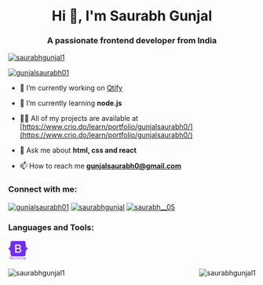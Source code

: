 <h1 align="center">Hi 👋, I'm Saurabh Gunjal</h1>
<h3 align="center">A passionate frontend developer from India</h3>

<p align="left"> <a href="https://github.com/ryo-ma/github-profile-trophy"><img src="https://github-profile-trophy.vercel.app/?username=saurabhgunjal1" alt="saurabhgunjal1" /></a> </p>

<p align="left"> <a href="https://twitter.com/gunjalsaurabh01" target="blank"><img src="https://img.shields.io/twitter/follow/gunjalsaurabh01?logo=twitter&style=for-the-badge" alt="gunjalsaurabh01" /></a> </p>

- 🔭 I’m currently working on [Qtify](https://qtify-bay-phi.vercel.app/)

- 🌱 I’m currently learning **node.js**

- 👨‍💻 All of my projects are available at [https://www.crio.do/learn/portfolio/gunjalsaurabh0/](https://www.crio.do/learn/portfolio/gunjalsaurabh0/)

- 💬 Ask me about **html, css and react**

- 📫 How to reach me **gunjalsaurabh0@gmail.com**

<h3 align="left">Connect with me:</h3>
<p align="left">
  <a href="https://twitter.com/gunjalsaurabh01" target="blank"><img align="center" src="https://raw.githubusercontent.com/rahuldkjain/github-profile-readme-generator/master/src/images/icons/Social/twitter.svg" alt="gunjalsaurabh01" height="30" width="40" /></a>
  <a href="https://linkedin.com/in/saurabhgunjal" target="blank"><img align="center" src="https://raw.githubusercontent.com/rahuldkjain/github-profile-readme-generator/master/src/images/icons/Social/linked-in-alt.svg" alt="saurabhgunjal" height="30" width="40" /></a>
  <a href="https://www.leetcode.com/saurabh__05" target="blank"><img align="center" src="https://raw.githubusercontent.com/rahuldkjain/github-profile-readme-generator/master/src/images/icons/Social/leet-code.svg" alt="saurabh__05" height="30" width="40" /></a>
</p>

<h3 align="left">Languages and Tools:</h3>
<p align="left"> 
  <a href="https://getbootstrap.com" target="_blank" rel="noreferrer"> <img src="https://raw.githubusercontent.com/devicons/devicon/master/icons/bootstrap/bootstrap-plain-wordmark.svg" alt="bootstrap" width="40" height="40"/> </a> 
  <!-- other icons -->
</p>

<p>
  <img align="left"  src="https://github-readme-stats.vercel.app/api/top-langs?username=saurabhgunjal1&show_icons=true&locale=en&layout=compact" alt="saurabhgunjal1" />
<!--   <img align="right" src="https://github-readme-stats.vercel.app/api?username=saurabhgunjal1&show_icons=true&locale=en" alt="saurabhgunjal1" /> -->
  <img align="right" src="https://github-readme-streak-stats.herokuapp.com/?user=saurabhgunjal1&" alt="saurabhgunjal1" />
</p>
